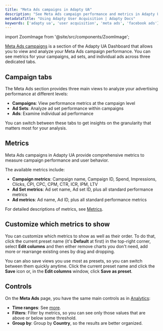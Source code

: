 ```yaml
---
title: "Meta Ads campaigns in Adapty UA"
description: "See Meta Ads campaign performance and metrics in Adapty UA."
metadataTitle: "Using Adapty User Acquisition | Adapty Docs"
keywords: ['adapty ua', 'user acquisition', 'meta ads', 'facebook ads']
---
```

import ZoomImage from '@site/src/components/ZoomImage';

[Meta Ads campaigns](https://app.adapty.io/ua/meta-ads) is a section of the Adapty UA Dashboard that allows you to view and analyze your Meta Ads campaign performance. You can see metrics for your campaigns, ad sets, and individual ads across three dedicated tabs.

## Campaign tabs

The Meta Ads section provides three main views to analyze your advertising performance at different levels:

- **Campaigns**: View performance metrics at the campaign level
- **Ad Sets**: Analyze ad set performance within campaigns  
- **Ads**: Examine individual ad performance

You can switch between these tabs to get insights on the granularity that matters most for your analysis.

## Metrics

Meta Ads campaigns in Adapty UA provide comprehensive metrics to measure campaign performance and user behavior. 

The available metrics include:
- **Campaign metrics**: Campaign name, Campaign ID, Spend, Impressions, Clicks, CPI, CPC, CPM, CTR, ICR, IPM, LTV
- **Ad Set metrics**: Ad set name, Ad set ID, plus all standard performance metrics
- **Ad metrics**: Ad name, Ad ID, plus all standard performance metrics

For detailed descriptions of metrics, see [Metrics](ua-metrics.md).

## Customize which metrics to show

You can customize which metrics to show as well as their order. To do that, click the current preset name (it's **Default** at first) in the top-right corner, select **Edit columns** and then either remove charts you don't need, add more or rearrange existing ones by drag and dropping.

<ZoomImage id="ua-meta-columns.webp" width="700px" />

You can also save views you use most as presets, so you can switch between them quickly anytime. Click the current preset name and click the **Save** icon or, in the **Edit columns** window, click **Save as preset**.

<ZoomImage id="ua-meta-preset.webp" width="700px" />

## Controls

On the **Meta Ads** page, you have the same main controls as in [Analytics](ua-analytics.md#controls):
- **Time ranges**: See [more](controls-filters-grouping-compare-proceeds#time-ranges).
- **Filters**: Filter by metrics, so you can see only those values that are above or below some threshold.
- **Group by**: Group by **Country**, so the results are better organized.

<ZoomImage id="ua-meta-controls.webp" width="500px" />
